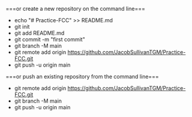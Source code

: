 ===or create a new repository on the command line===
- echo "# Practice-FCC" >> README.md
- git init
- git add README.md
- git commit -m "first commit"
- git branch -M main
- git remote add origin https://github.com/JacobSullivanTGM/Practice-FCC.git
- git push -u origin main


===or push an existing repository from the command line===
- git remote add origin https://github.com/JacobSullivanTGM/Practice-FCC.git
- git branch -M main
- git push -u origin main

